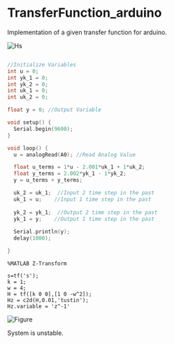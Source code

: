 # TransferFunction_arduino
Implementation of a given transfer function for arduino.

![Hs](https://user-images.githubusercontent.com/27640916/204833859-46f4e921-19ae-4bd0-8ff4-7058f828d029.PNG)

```cpp

//Initialize Variables
int u = 0;
int yk_1 = 0;
int yk_2 = 0;
int uk_1 = 0;
int uk_2 = 0;

float y = 0; //Output Variable

void setup() {
  Serial.begin(9600);
}

void loop() {
  u = analogRead(A0); //Read Analog Value

  float u_terms = 1*u - 2.001*uk_1 + 1*uk_2;
  float y_terms = 2.002*yk_1 - 1*yk_2;
  y = u_terms + y_terms;

  uk_2 = uk_1;  //Input 2 time step in the past
  uk_1 = u;    //Input 1 time step in the past
  
  yk_2 = yk_1;  //Output 2 time step in the past
  yk_1 = y;    //Output 1 time step in the past
  
  Serial.println(y);
  delay(1000);

}

```


```
%MATLAB Z-Transform

s=tf('s');
k = 1;
w = 4;
H = tf([k 0 0],[1 0 -w^2]);
Hz = c2d(H,0.01,'tustin');
Hz.variable = 'z^-1'
```


![Figure](https://user-images.githubusercontent.com/27640916/204835305-2777796a-fb25-4182-98bf-cb97fde89a9a.PNG)

System is unstable.
